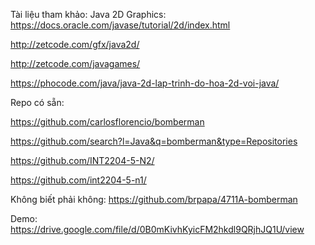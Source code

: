 Tài liệu tham khảo:
Java 2D Graphics: https://docs.oracle.com/javase/tutorial/2d/index.html

http://zetcode.com/gfx/java2d/

http://zetcode.com/javagames/
                  
https://phocode.com/java/java-2d-lap-trinh-do-hoa-2d-voi-java/

Repo có sẵn: 

https://github.com/carlosflorencio/bomberman

https://github.com/search?l=Java&q=bomberman&type=Repositories

https://github.com/INT2204-5-N2/

https://github.com/int2204-5-n1/

Không biết phải không: https://github.com/brpapa/4711A-bomberman

Demo: https://drive.google.com/file/d/0B0mKivhKyicFM2hkdl9QRjhJQ1U/view
